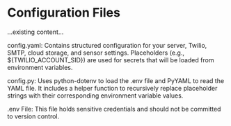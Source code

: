 # Configuration Files

...existing content...

config.yaml:
Contains structured configuration for your server, Twilio, SMTP, cloud storage, and sensor settings. Placeholders (e.g., ${TWILIO_ACCOUNT_SID}) are used for secrets that will be loaded from environment variables.

config.py:
Uses python-dotenv to load the .env file and PyYAML to read the YAML file. It includes a helper function to recursively replace placeholder strings with their corresponding environment variable values.

.env File:
This file holds sensitive credentials and should not be committed to version control.